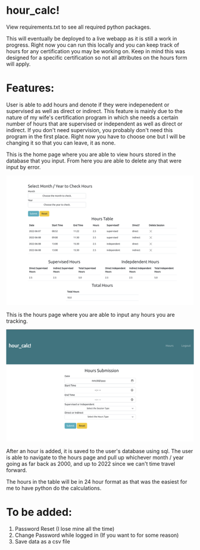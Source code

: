 # hour_calc!

View requirements.txt to see all required python packages.

This will eventually be deployed to a live webapp as it is still a work in progress. Right now you can run this locally and you can keep track of hours for any certification you may be working on. Keep in mind this was designed for a specific certification so not all attributes on the hours form will apply.

# Features:

User is able to add hours and denote if they were indepenedent or supervised as well as direct or indirect. This feature is mainly due to the nature of my wife's certification program in which she needs a certain number of hours that are supervised or independent as well as direct or indirect. If you don't need supervision, you probably don't need this program in the first place. Right now you have to choose one but I will be changing it so that you can leave, it as none.

This is the home page where you are able to view hours stored in the database that you input. From here you are able to delete any that were input by error.

![home page!](/images/home-page.png "Home Page")

This is the hours page where you are able to input any hours you are tracking.

![hours page!](/images/hour-sub.png "Hours Page")

After an hour is added, it is saved to the user's database using sql. The user is able to navigate to the hours page and pull up whichever month / year going as far back as 2000, and up to 2022 since we can't time travel forward. 

The hours in the table will be in 24 hour format as that was the easiest for me to have python do the calculations.

# To be added:
1. Password Reset (I lose mine all the time)
2. Change Password while logged in (If you want to for some reason)
3. Save data as a csv file

